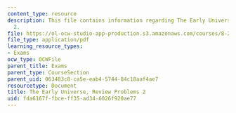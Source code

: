 ```yaml
---
content_type: resource
description: This file contains information regarding The Early Universe, Review Problems
  2.
file: https://ol-ocw-studio-app-production.s3.amazonaws.com/courses/8-286-the-early-universe-fall-2013/fda6167ffbceff35ad346026f920ae77_MIT8_286F13_q2review.pdf
file_type: application/pdf
learning_resource_types:
- Exams
ocw_type: OCWFile
parent_title: Exams
parent_type: CourseSection
parent_uid: 063483c8-ca5e-eab4-5744-84c18aaf4ae7
resourcetype: Document
title: The Early Universe, Review Problems 2
uid: fda6167f-fbce-ff35-ad34-6026f920ae77
---
```

